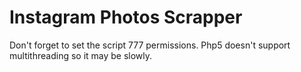 # Instagram Photos Scrapper
Don't forget to set the script 777 permissions.
Php5 doesn't support multithreading so it may be slowly.